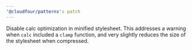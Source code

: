 ```yaml
---
'@cloudfour/patterns': patch
---
```


Disable calc optimization in minified stylesheet. This addresses a warning when `calc` included a `clamp` function, and very slightly reduces the size of the stylesheet when compressed.
